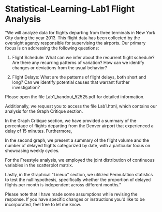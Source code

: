 # Statistical-Learning-Lab1 Flight Analysis

"We will analyze data for flights departing from three terminals in New York City during the year 2013. This flight data has been collected by the oversight agency responsible for supervising the airports. Our primary focus is on addressing the following questions:

1. Flight Schedule: What can we infer about the recurrent flight schedule? Are there any recurring patterns of variation? How can we identify changes or deviations from the usual behavior?

2. Flight Delays: What are the patterns of flight delays, both short and long? Can we identify potential causes that warrant further investigation?

Please open the file Lab1_handout_52525.pdf for detailed information.

Additionally, we request you to access the file Lab1.html, which contains our analysis for the Graph Critique section.

In the Graph Critique section, we have provided a summary of the percentage of flights departing from the Denver airport that experienced a delay of 15 minutes. Furthermore, 


In the second graph, we present a summary of the flight volume and the number of delayed flights categorized by date, with a particular focus on showcasing weekly cycles.

For the Freestyle analysis, we employed the joint distribution of continuous variables in the scatterplot matrix.

Lastly, in the Graphical "Lineup" section, we utilized Permutation statistics to test the null hypothesis, specifically whether the proportion of delayed flights per month is independent across different months."

Please note that I have made some assumptions while revising the response. If you have specific changes or instructions you'd like to be incorporated, feel free to let me know.
